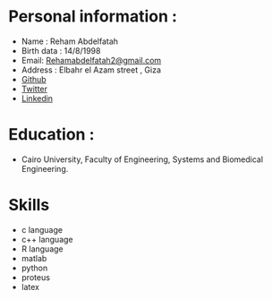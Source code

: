 # Personal information : 
* Name : Reham Abdelfatah 
* Birth data : 14/8/1998
* Email: Rehamabdelfatah2@gmail.com
* Address : Elbahr el Azam street , Giza
* [Github](https://github.com/Rehamabdelfatah)
* [Twitter](https://twitter.com/rehamabdelfata2)
* [Linkedin](https://www.linkedin.com/in/reham-abdelfatah-34b968185/)
# Education : 
* Cairo University, Faculty of Engineering, Systems and Biomedical Engineering. 
# Skills
* c language
* c++ language
* R language
* matlab
* python
* proteus
* latex
